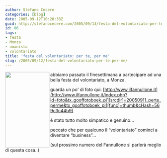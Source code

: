 ```yaml
---
author: Stefano Cecere
categories: [blog]
date: 2005-09-12T10:28:33Z
guid: http://stefanocecere.com/2005/09/13/festa-del-volontariato-per-te-per-me/
id: 86
tags:
- festa
- Monza
- umanista
- volontariato
title: 'festa del volontariato: per te, per me'
slug: /2005/09/12/festa-del-volontariato-per-te-per-me/
---
```


<img src="http://www.ilfannullone.it/uploads/RTEmagicC_volantino_coglimi.jpg.jpg" align="left" width="142" height="243" />abbiamo passato il finesettimana a partecipare ad una bella festa del volontariato, a Monza.

guarda un po' di foto qui: [http://www.ilfannullone.it](http://www.ilfannullone.it/index.php?id=foto&tx_gooffotoboek_pi1[srcdir]=20050911_perte_perme&tx_gooffotoboek_pi1[func]=thumb&cHash=569c3c44b9)

è stato tutto molto simpatico e genuino…

peccato che per qualcuno il &#x201c;volontariato&#x201d; cominci a diventare &#x201c;business&#x201d;…
  
(sul prossimo numero del Fannullone si parlerà meglio di questa cosa..)